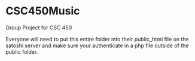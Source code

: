 # CSC450Music
Group Project for CSC 450

Everyone will need to put this entire folder into their public_html file on the satoshi server and make sure your authenticate in a php file outside of the public folder.



